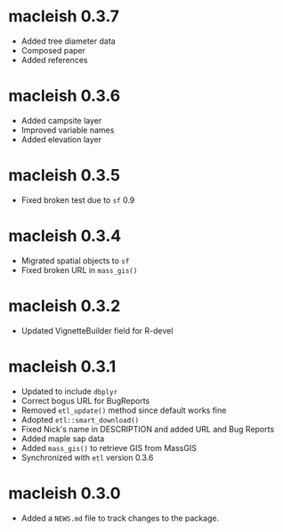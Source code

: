 # macleish 0.3.7

* Added tree diameter data 
* Composed paper
* Added references 

# macleish 0.3.6

* Added campsite layer
* Improved variable names
* Added elevation layer

# macleish 0.3.5

* Fixed broken test due to `sf` 0.9

# macleish 0.3.4

* Migrated spatial objects to `sf`
* Fixed broken URL in `mass_gis()`

# macleish 0.3.2

* Updated VignetteBuilder field for R-devel

# macleish 0.3.1

* Updated to include `dbplyr`
* Correct bogus URL for BugReports
* Removed `etl_update()` method since default works fine
* Adopted `etl::smart_download()`
* Fixed Nick's name in DESCRIPTION and added URL and Bug Reports
* Added maple sap data
* Added `mass_gis()` to retrieve GIS from MassGIS
* Synchronized with `etl` version 0.3.6

# macleish 0.3.0

* Added a `NEWS.md` file to track changes to the package.



